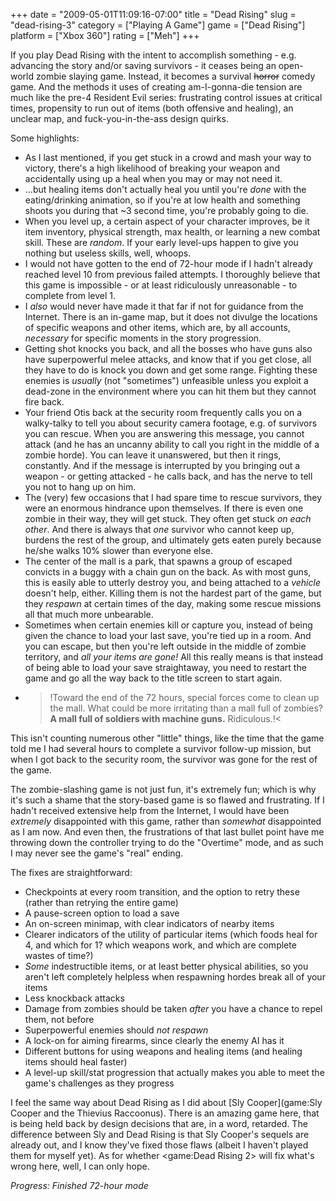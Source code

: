 +++
date = "2009-05-01T11:09:16-07:00"
title = "Dead Rising"
slug = "dead-rising-3"
category = ["Playing A Game"]
game = ["Dead Rising"]
platform = ["Xbox 360"]
rating = ["Meh"]
+++

If you play Dead Rising with the intent to accomplish something - e.g. advancing the story and/or saving survivors - it ceases being an open-world zombie slaying game.  Instead, it becomes a survival <s>horror</s> comedy game.  And the methods it uses of creating am-I-gonna-die tension are much like the pre-4 Resident Evil series: frustrating control issues at critical times, propensity to run out of items (both offensive and healing), an unclear map, and fuck-you-in-the-ass design quirks.

Some highlights:

* As I last mentioned, if you get stuck in a crowd and mash your way to victory, there's a high likelihood of breaking your weapon and accidentally using up a heal when you may or may not need it.
* ...but healing items don't actually heal you until you're <i>done</i> with the eating/drinking animation, so if you're at low health and something shoots you during that ~3 second time, you're probably going to die.
* When you level up, a certain aspect of your character improves, be it item inventory, physical strength, max health, or learning a new combat skill.  These are <i>random</i>.  If your early level-ups happen to give you nothing but useless skills, well, whoops.
* I would not have gotten to the end of 72-hour mode if I hadn't already reached level 10 from previous failed attempts.  I thoroughly believe that this game is impossible - or at least ridiculously unreasonable - to complete from level 1.
* I <i>also</i> would never have made it that far if not for guidance from the Internet.  There is an in-game map, but it does not divulge the locations of specific weapons and other items, which are, by all accounts, <i>necessary</i> for specific moments in the story progression.
* Getting shot knocks you back, and all the bosses who have guns also have superpowerful melee attacks, and know that if you get close, all they have to do is knock you down and get some range.  Fighting these enemies is <i>usually</i> (not "sometimes") unfeasible unless you exploit a dead-zone in the environment where you can hit them but they cannot fire back.
* Your friend Otis back at the security room frequently calls you on a walky-talky to tell you about security camera footage, e.g. of survivors you can rescue.  When you are answering this message, you cannot attack (and he has an uncanny ability to call you right in the middle of a zombie horde).  You can leave it unanswered, but then it rings, constantly.  And if the message is interrupted by you bringing out a weapon - or getting attacked - he calls back, and has the nerve to tell you not to hang up on him.
* The (very) few occasions that I had spare time to rescue survivors, they were an enormous hindrance upon themselves.  If there is even one zombie in their way, they will get stuck.  They often get stuck <i>on each other</i>.  And there is always that <i>one</i> survivor who cannot keep up, burdens the rest of the group, and ultimately gets eaten purely because he/she walks 10% slower than everyone else.
* The center of the mall is a park, that spawns a group of escaped convicts in a buggy with a chain gun on the back.  As with most guns, this is easily able to utterly destroy you, and being attached to a <i>vehicle</i> doesn't help, either.  Killing them is not the hardest part of the game, but they <i>respawn</i> at certain times of the day, making some rescue missions all that much more unbearable.
* Sometimes when certain enemies kill or capture you, instead of being given the chance to load your last save, you're tied up in a room.  And you can escape, but then you're left outside in the middle of zombie territory, and <i>all your items are gone!</i>  All this really means is that instead of being able to load your save straightaway, you need to restart the game and go all the way back to the title screen to start again.
* >!Toward the end of the 72 hours, special forces come to clean up the mall.  What could be more irritating than a mall full of zombies?  <b>A mall full of soldiers with machine guns.</b>  Ridiculous.!<

This isn't counting numerous other "little" things, like the time that the game told me I had several hours to complete a survivor follow-up mission, but when I got back to the security room, the survivor was gone for the rest of the game.

The zombie-slashing game is not just fun, it's extremely fun; which is why it's such a shame that the story-based game is so flawed and frustrating.  If I hadn't received extensive help from the Internet, I would have been <i>extremely</i> disappointed with this game, rather than <i>somewhat</i> disappointed as I am now.  And even then, the frustrations of that last bullet point have me throwing down the controller trying to do the "Overtime" mode, and as such I may never see the game's "real" ending.

The fixes are straightforward:

* Checkpoints at every room transition, and the option to retry these (rather than retrying the entire game)
* A pause-screen option to load a save
* An on-screen minimap, with clear indicators of nearby items
* Clearer indicators of the utility of particular items (which foods heal for 4, and which for 1? which weapons work, and which are complete wastes of time?)
* <i>Some</i> indestructible items, or at least better physical abilities, so you aren't left completely helpless when respawning hordes break all of your items
* Less knockback attacks
* Damage from zombies should be taken <i>after</i> you have a chance to repel them, not before
* Superpowerful enemies should <i>not respawn</i>
* A lock-on for aiming firearms, since clearly the enemy AI has it
* Different buttons for using weapons and healing items (and healing items should heal faster)
* A level-up skill/stat progression that actually makes you able to meet the game's challenges as they progress

I feel the same way about Dead Rising as I did about [Sly Cooper](game:Sly Cooper and the Thievius Raccoonus).  There is an amazing game here, that is being held back by design decisions that are, in a word, retarded.  The difference between Sly and Dead Rising is that Sly Cooper's sequels are already out, and I know they've fixed those flaws (albeit I haven't played them for myself yet).  As for whether <game:Dead Rising 2> will fix what's wrong here, well, I can only hope.

<i>Progress: Finished 72-hour mode</i>